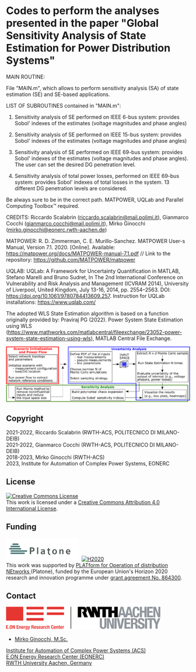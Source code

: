 # Codes to perform the analyses presented in the paper "Global Sensitivity Analysis of State Estimation for Power Distribution Systems"

MAIN ROUTINE: 

File "MAIN.m", which allows to perform sensitivity analysis (SA) of state estimation (SE) and SE-based applications. 

LIST OF SUBROUTINES contained in "MAIN.m":

1) Sensitivity analysis of SE performed on IEEE 6-bus system: provides Sobol' indexes of the estimates (voltage magnitudes and phase angles)

2) Sensitivity analysis of SE performed on IEEE 15-bus system: provides Sobol' indexes of the estimates (voltage magnitudes and phase angles)

3) Sensitivity analysis of SE performed on IEEE 69-bus system: provides Sobol' indexes of the estimates (voltage magnitudes and phase angles). The user can set the desired DG penetration level.

4) Sensitivity analysis of total power losses, performed on IEEE 69-bus system: provides Sobol' indexes of total losses in the system. 13 different DG penetration levels are considered.

Be always sure to be in the correct path. MATPOWER, UQLab and Parallel Computing Toolbox™ required.

CREDITS:
Riccardo Scalabrin (riccardo.scalabrin@mail.polimi.it), Gianmarco Cocchi (gianmarco.cocchi@mail.polimi.it), Mirko Ginocchi (mirko.ginocchi@eonerc.rwth-aachen.de)

MATPOWER: 
R. D. Zimmerman, C. E. Murillo-Sanchez. MATPOWER User-s Manual, Version 7.1. 2020. [Online]. Available: https://matpower.org/docs/MATPOWER-manual-7.1.pdf // Link to the repository: https://github.com/MATPOWER/matpower

UQLAB: 
UQLab: A Framework for Uncertainty Quantification in MATLAB, Stefano Marelli and Bruno Sudret, In The 2nd International Conference on Vulnerability and Risk Analysis and Management (ICVRAM 2014), University of Liverpool, United Kingdom, July 13-16, 2014, pp. 2554–2563. DOI: https://doi.org/10.1061/9780784413609.257. Instruction for UQLab installations: https://www.uqlab.com/  

The adopted WLS State Estimation algorithm is based on a function originally provided by: Praviraj PG (2022). Power System State Estimation using WLS (https://www.mathworks.com/matlabcentral/fileexchange/23052-power-system-state-estimation-using-wls), MATLAB Central File Exchange.

<img src="docs/workflow.png">

## Copyright
2021-2022, Riccardo Scalabrin (RWTH-ACS, POLITECNICO DI MILANO-DEIB) <br/>
2021-2022, Gianmarco Cocchi (RWTH-ACS, POLITECNICO DI MILANO-DEIB) <br/>
2018-2023, Mirko Ginocchi (RWTH-ACS) <br/>
2023, Institute for Automation of Complex Power Systems, EONERC

## License

<a rel="license" href="http://creativecommons.org/licenses/by/4.0/"><img alt="Creative Commons License" style="border-width:0" src="https://i.creativecommons.org/l/by/4.0/88x31.png" /></a><br />This work is licensed under a <a rel="license" href="http://creativecommons.org/licenses/by/4.0/">Creative Commons Attribution 4.0 International License</a>.

## Funding
<img alt="PLATONE" style="border-width:0" src="docs/platone_logo.png" height="63"/></a>&nbsp; 
<a rel="funding" href="https://cordis.europa.eu/project/id/864300"><img alt="H2020" style="border-width:0" src="https://hyperride.eu/wp-content/uploads/2020/10/europa_flag_low.jpg" height="63"/></a><br />
This work was supported by <a rel="Platone" href="https://platone-h2020.eu/">PLATform for Operation of distribution NEtworks </a> (Platone), funded by the European Union's Horizon 2020 research and innovation programme under <a rel="H2020" href="https://cordis.europa.eu/project/id/864300"> grant agreement No. 864300</a>.

## Contact

[![EONERC ACS Logo](docs/eonerc_logo.png)](http://www.acs.eonerc.rwth-aachen.de)

- [Mirko Ginocchi, M.Sc.](mailto:mirko.ginocchi@eonerc.rwth-aachen.de)

[Institute for Automation of Complex Power Systems (ACS)](http://www.acs.eonerc.rwth-aachen.de)  
[E.ON Energy Research Center (EONERC)](http://www.eonerc.rwth-aachen.de)  
[RWTH University Aachen, Germany](http://www.rwth-aachen.de)
